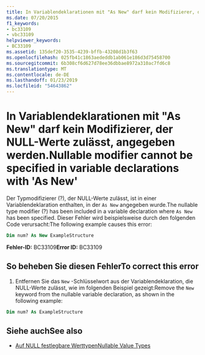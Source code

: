 ```yaml
---
title: In Variablendeklarationen mit "As New" darf kein Modifizierer, der NULL-Werte zulässt, angegeben werden.
ms.date: 07/20/2015
f1_keywords:
- bc33109
- vbc33109
helpviewer_keywords:
- BC33109
ms.assetid: 135def20-3535-4239-bffb-43208d1b3f63
ms.openlocfilehash: 025fb41c1863aededdb1ab061e186d3d75458700
ms.sourcegitcommit: 6b308cf6d627d78ee36dbbae8972a310ac7fd6c8
ms.translationtype: MT
ms.contentlocale: de-DE
ms.lasthandoff: 01/23/2019
ms.locfileid: "54643862"
---
```

# <a name="nullable-modifier-cannot-be-specified-in-variable-declarations-with-as-new"></a><span data-ttu-id="5b9f6-102">In Variablendeklarationen mit "As New" darf kein Modifizierer, der NULL-Werte zulässt, angegeben werden.</span><span class="sxs-lookup"><span data-stu-id="5b9f6-102">Nullable modifier cannot be specified in variable declarations with 'As New'</span></span>
<span data-ttu-id="5b9f6-103">Der Typmodifizierer (?), der NULL-Werte zulässt, ist in einer Variablendeklaration enthalten, in der `As New` angegeben wurde.</span><span class="sxs-lookup"><span data-stu-id="5b9f6-103">The nullable type modifier (?) has been included in a variable declaration where `As New` has been specified.</span></span> <span data-ttu-id="5b9f6-104">Dieser Fehler wird beispielsweise durch den folgenden Code verursacht:</span><span class="sxs-lookup"><span data-stu-id="5b9f6-104">The following example causes this error:</span></span>  
  
```vb  
Dim num? As New ExampleStructure  
```  
  
 <span data-ttu-id="5b9f6-105">**Fehler-ID:** BC33109</span><span class="sxs-lookup"><span data-stu-id="5b9f6-105">**Error ID:** BC33109</span></span>  
  
## <a name="to-correct-this-error"></a><span data-ttu-id="5b9f6-106">So beheben Sie diesen Fehler</span><span class="sxs-lookup"><span data-stu-id="5b9f6-106">To correct this error</span></span>  
  
1.  <span data-ttu-id="5b9f6-107">Entfernen Sie das `New` -Schlüsselwort aus der Variablendeklaration, die NULL-Werte zulässt, wie im folgenden Beispiel gezeigt:</span><span class="sxs-lookup"><span data-stu-id="5b9f6-107">Remove the `New` keyword from the nullable variable declaration, as shown in the following example:</span></span>  
  
```vb  
Dim num? As ExampleStructure  
```  
  
## <a name="see-also"></a><span data-ttu-id="5b9f6-108">Siehe auch</span><span class="sxs-lookup"><span data-stu-id="5b9f6-108">See also</span></span>
- [<span data-ttu-id="5b9f6-109">Auf NULL festlegbare Werttypen</span><span class="sxs-lookup"><span data-stu-id="5b9f6-109">Nullable Value Types</span></span>](../../visual-basic/programming-guide/language-features/data-types/nullable-value-types.md)
